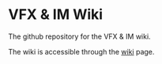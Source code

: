 # VFX & IM Wiki
The github repository for the VFX & IM wiki.

The wiki is accessible through the <a href="https://wiki.vfxim.nl/en/latest/index.html">wiki</a> page. 
